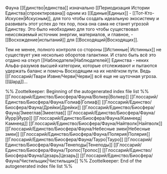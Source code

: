 Фауна [[Единство|единства]] изначально [[Периодизация Истории Единства|спроектирована]] одним из [[Единые|Единых]] - [[Тот-Кто-Искусен|Искусным]], для того чтобы создать идеальную экосистему и развивать этот успех до тех пор, пока она сама не станет угрозой Единству. Это было необходимо для того чтобы существовал неиссякаемый источник энергии, материалов, и главное, - [[Восхождение|испытаний]] для [[Восходящий|Восходящих]].

Тем не менее, полного контроля со стороны [[Истинные| Истинных]] не существует уже несколько оборотов галактики. И стало быть всё это отдано на откуп [[Наблюдатели|Наблюдателей]] Единства - неких Альфа-разумов высшей категории, которые отслеживают и пытаются удержать баланс и помочь Восходящим на их нелёгком пути. Ведь [[Глоссарий/Твари Извне/Черви|Черви]] всё еще не шуточная угроза. [[Шард]]...

%% Zoottelkeeper: Beginning of the autogenerated index file list  %%
 [[Глоссарий/Единство/Биосфера/Фауна/Волкер|Волкер]]
 [[Глоссарий/Единство/Биосфера/Фауна/Голиаф|Голиаф]]
 [[Глоссарий/Единство/Биосфера/Фауна/Дрейки|Дрейки]]
 [[Глоссарий/Единство/Биосфера/Фауна/Змееглав|Змееглав]]
 [[Глоссарий/Единство/Биосфера/Фауна/Йурр|Йурр]]
 [[Глоссарий/Единство/Биосфера/Фауна/Камнеед|Камнеед]]
 [[Глоссарий/Единство/Биосфера/Фауна/Найтволк|Найтволк]]
 [[Глоссарий/Единство/Биосфера/Фауна/Небесные змеи|Небесные змеи]]
 [[Глоссарий/Единство/Биосфера/Фауна/Полярия|Полярия]]
 [[Глоссарий/Единство/Биосфера/Фауна/Тауро|Тауро]]
 [[Глоссарий/Единство/Биосфера/Фауна/Тенеподы|Тенеподы]]
 [[Глоссарий/Единство/Биосфера/Фауна/Тропос|Тропос]]
 [[Глоссарий/Единство/Биосфера/Фауна/Цезарь|Цезарь]]
 [[Глоссарий/Единство/Биосфера/Фауна/Чистильщик|Чистильщик]]
%% Zoottelkeeper: End of the autogenerated index file list  %%

